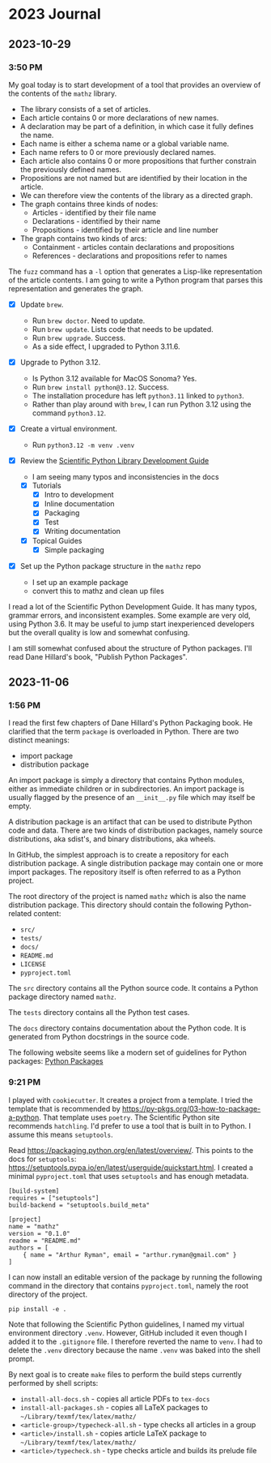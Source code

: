 # 2023 Journal

## 2023-10-29

### 3:50 PM

My goal today is to start development of a tool that provides
an overview of the contents of the `mathz` library.
* The library consists of a set of articles.
* Each article contains 0 or more declarations of new names.
* A declaration may be part of a definition, in which case it
fully defines the name.
* Each name is either a schema name or a global variable name.
* Each name refers to 0 or more previously declared names.
* Each article also contains 0 or more propositions that further
constrain the previously defined names.
* Propositions are not named but are identified by their location in the article.
* We can therefore view the contents of the library as a directed graph.
* The graph contains three kinds of nodes:
  * Articles - identified by their file name
  * Declarations - identified by their name
  * Propositions - identified by their article and line number
* The graph contains two kinds of arcs:
  * Containment - articles contain declarations and propositions
  * References - declarations and propositions refer to names

The `fuzz` command has a `-l` option that generates a Lisp-like 
representation of the article contents.
I am going to write a Python program that parses this representation
and generates the graph.

* [x] Update `brew`. 
  * Run `brew doctor`. Need to update. 
  * Run `brew update`. Lists code that needs to be updated. 
  * Run `brew upgrade`. Success. 
  * As a side effect, I upgraded to Python 3.11.6. 

* [x] Upgrade to Python 3.12.
  * Is Python 3.12 available for MacOS Sonoma? Yes.
  * Run `brew install python@3.12`. Success. 
  * The installation procedure has left `python3.11` linked to `python3`. 
  * Rather than play around with `brew`, I can run Python 3.12 using the command `python3.12`.

* [x] Create a virtual environment.
  * Run `python3.12 -m venv .venv`

* [x] Review the
  [Scientific Python Library Development Guide](https://learn.scientific-python.org/development/)
  * I am seeing many typos and inconsistencies in the docs
  * [x] Tutorials
    * [x] Intro to development
    * [x] Inline documentation
    * [x] Packaging
    * [x] Test
    * [x] Writing documentation
  * [x] Topical Guides
    * [x] Simple packaging

* [x] Set up the Python package structure in the `mathz` repo
  * I set up an example package
  * convert this to mathz and clean up files

I read a lot of the Scientific Python Development Guide.
It has many typos, grammar errors, and inconsistent examples.
Some example are very old, using Python 3.6.
It may be useful to jump start inexperienced developers but
the overall quality is low and somewhat confusing.

I am still somewhat confused about the structure of Python packages.
I'll read Dane Hillard's book, "Publish Python Packages".

## 2023-11-06

### 1:56 PM

I read the first few chapters of Dane Hillard's Python Packaging book.
He clarified that the term `package` is overloaded in Python.
There are two distinct meanings:
* import package
* distribution package

An import package is simply a directory that contains Python modules,
either as immediate children or in subdirectories.
An import package is usually flagged by the presence of an `__init__.py` file
which may itself be empty.

A distribution package is an artifact that can be used to distribute Python
code and data. There are two kinds of distribution packages,
namely source distributions, aka sdist's, and binary distributions,
aka wheels.

In GitHub, the simplest approach is to create a repository for each
distribution package. A single distribution package may contain
one or more import packages. The repository itself is often referred
to as a Python project.

The root directory of the project is named `mathz` which is also the name
distribution package. This directory should contain the following
Python-related content:
* `src/`
* `tests/`
* `docs/`
* `README.md`
* `LICENSE`
* `pyproject.toml`

The `src` directory contains all the Python source code.
It contains a Python package directory named `mathz`.

The `tests` directory contains all the Python test cases.

The `docs` directory contains documentation about the Python code.
It is generated from Python docstrings in the source code.

The following website seems like a modern set of guidelines
for Python packages: [Python Packages](https://py-pkgs.org)

### 9:21 PM

I played with `cookiecutter`. It creates a project from a template.
I tried the template that is recommended by
https://py-pkgs.org/03-how-to-package-a-python.
That template uses `poetry`.
The Scientific Python site recommends `hatchling`.
I'd prefer to use a tool that is built in to Python.
I assume this means `setuptools`.

Read https://packaging.python.org/en/latest/overview/.
This points to the docs for `setuptools`:
https://setuptools.pypa.io/en/latest/userguide/quickstart.html.
I created a minimal `pyproject.toml` that uses `setuptools`
and has enough metadata.
```text
[build-system]
requires = ["setuptools"]
build-backend = "setuptools.build_meta"

[project]
name = "mathz"
version = "0.1.0"
readme = "README.md"
authors = [
    { name = "Arthur Ryman", email = "arthur.ryman@gmail.com" }
]
```

I can now install an editable version of the package
by running the following command in the directory that
contains `pyproject.toml`, namely the root directory of the project.
```shell
pip install -e .
```

Note that following the Scientific Python guidelines,
I named my virtual environment directory `.venv`.
However, GitHub included it even though I added it to the
`.gitignore` file.
I therefore reverted the name to `venv`.
I had to delete the `.venv` directory because the name `.venv`
was baked into the shell prompt.

By next goal is to create `make` files to perform the build steps
currently performed by shell scripts:
* `install-all-docs.sh` - copies all article PDFs to `tex-docs`
* `install-all-packages.sh` - copies all LaTeX packages to `~/Library/texmf/tex/latex/mathz/`
* `<article-group>/typecheck-all.sh` - type checks all articles in a group
* `<article>/install.sh` - copies article LaTeX package to `~/Library/texmf/tex/latex/mathz/`
* `<article>/typecheck.sh` - type checks article and builds its prelude file

